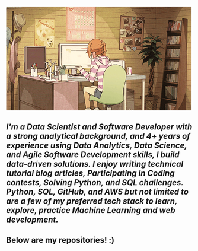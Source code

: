 ![Bhanu's GitHub profile README.md welcome banner image](https://github.com/norib016/norib016/blob/main/study.gif "Welcome to my GitHub")
## _I'm a Data Scientist and Software Developer with a strong analytical background, and 4+ years of experience using Data Analytics, Data Science, and Agile Software Development skills, I build data-driven solutions. I enjoy writing technical tutorial blog articles, Participating in Coding contests, Solving Python, and SQL challenges. Python, SQL, GitHub, and AWS but not limited to are a few of my preferred tech stack to learn, explore, practice Machine Learning and web development._

## Below are my repositories! :)
          
